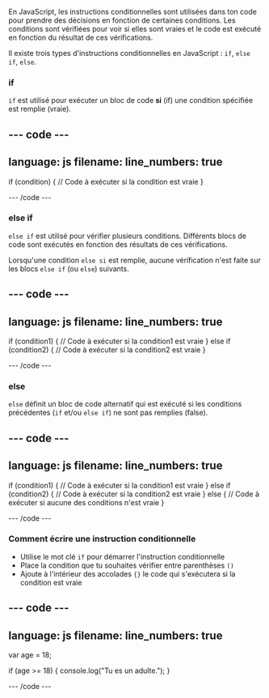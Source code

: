 En JavaScript, les instructions conditionnelles sont utilisées dans ton code pour prendre des décisions en fonction de certaines conditions. Les conditions sont vérifiées pour voir si elles sont vraies et le code est exécuté en fonction du résultat de ces vérifications.

Il existe trois types d'instructions conditionnelles en JavaScript :
`if`, `else if`, `else`.

### if

`if` est utilisé pour exécuter un bloc de code **si** (if) une condition spécifiée est remplie (vraie).

## --- code ---

language: js
filename:
line_numbers: true
-------------------------------------------------------

if (condition) {
// Code à exécuter si la condition est vraie
}

\--- /code ---

### else if

`else if` est utilisé pour vérifier plusieurs conditions. Différents blocs de code sont exécutés en fonction des résultats de ces vérifications.

Lorsqu'une condition `else si` est remplie, aucune vérification n'est faite sur les blocs `else if` (ou `else`) suivants.

## --- code ---

language: js
filename:
line_numbers: true
-------------------------------------------------------

if (condition1) {
// Code à exécuter si la condition1 est vraie
} else if (condition2) {
// Code à exécuter si la condition2 est vraie
}

\--- /code ---

### else

`else` définit un bloc de code alternatif qui est exécuté si les conditions précédentes (`if` et/ou `else if`) ne sont pas remplies (false).

## --- code ---

language: js
filename:
line_numbers: true
-------------------------------------------------------

if (condition1) {
// Code à exécuter si la condition1 est vraie
} else if (condition2) {
// Code à exécuter si la condition2 est vraie
} else {
// Code à exécuter si aucune des conditions n'est vraie
}

\--- /code ---

### Comment écrire une instruction conditionnelle

- Utilise le mot clé `if` pour démarrer l'instruction conditionnelle
- Place la condition que tu souhaites vérifier entre parenthèses `()`
- Ajoute à l'intérieur des accolades `{}` le code qui s'exécutera si la condition est vraie

## --- code ---

language: js
filename:
line_numbers: true
-------------------------------------------------------

var age = 18;

if (age >= 18) {
console.log("Tu es un adulte.");
}

\--- /code ---


